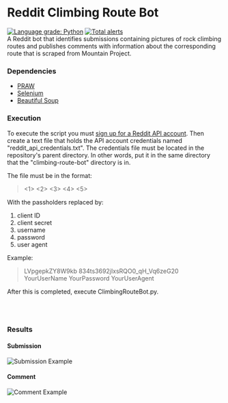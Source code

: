 # Reddit Climbing Route Bot
[![Language grade: Python](https://img.shields.io/lgtm/grade/python/g/sethepeterson/reddit-climbing-route-bot.svg?logo=lgtm&logoWidth=18)](https://lgtm.com/projects/g/sethepeterson/reddit-climbing-route-bot/context:python)
[![Total alerts](https://img.shields.io/lgtm/alerts/g/sethepeterson/reddit-climbing-route-bot.svg?logo=lgtm&logoWidth=18)](https://lgtm.com/projects/g/sethepeterson/reddit-climbing-route-bot/alerts/)
<br>
A Reddit bot that identifies submissions containing pictures of rock climbing routes and publishes comments with information about the corresponding route that is scraped from Mountain Project.


### Dependencies

- [PRAW](https://github.com/praw-dev/praw "GitHub") </br>
- [Selenium](https://github.com/seleniumbase/SeleniumBase "GitHub") </br>
- [Beautiful Soup](https://www.crummy.com/software/BeautifulSoup/bs4/doc/ "Documentation")


### Execution
To execute the script you must [sign up for a Reddit API account](https://www.reddit.com/prefs/apps "Sign up for Reddit API account.").
Then create a text file that holds the API account credentials named "reddit_api_credentials.txt".
The credentials file must be located in the repository's parent directory. In other words, put it in the same directory that the "climbing-route-bot" directory is in.

The file must be in the format:
> <1> <2> <3> <4> <5>

With the passholders replaced by:
1. client ID
2. client secret
3. username
4. password
5. user agent

Example:

> LVpgepkZY8W9kb 834ts3692jIxsRQO0_qH_Vq6zeG20 YourUserName YourPassword YourUserAgent

After this is completed, execute ClimbingRouteBot.py.



</br></br>
### Results

#### Submission
![Submission Example](https://github.com/sethepeterson/climbing-route-bot/blob/master/media/SubmissionExample.PNG)

#### Comment
![Comment Example](https://github.com/sethepeterson/climbing-route-bot/blob/master/media/CommentExample.PNG)

